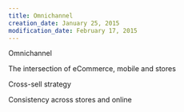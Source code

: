 ```yaml
---
title: Omnichannel
creation_date: January 25, 2015
modification_date: February 17, 2015
---
```



Omnichannel 

The intersection of eCommerce, mobile and stores

Cross-sell strategy 

Consistency across stores and online

